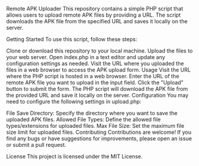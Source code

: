 Remote APK Uploader
This repository contains a simple PHP script that allows users to upload remote APK files by providing a URL. The script downloads the APK file from the specified URL and saves it locally on the server.

Getting Started
To use this script, follow these steps:

Clone or download this repository to your local machine.
Upload the files to your web server.
Open index.php in a text editor and update any configuration settings as needed.
Visit the URL where you uploaded the files in a web browser to access the APK upload form.
Usage
Visit the URL where the PHP script is hosted in a web browser.
Enter the URL of the remote APK file you want to upload in the input field.
Click the "Upload" button to submit the form.
The PHP script will download the APK file from the provided URL and save it locally on the server.
Configuration
You may need to configure the following settings in upload.php:

File Save Directory: Specify the directory where you want to save the uploaded APK files.
Allowed File Types: Define the allowed file types/extensions for uploaded files.
Max File Size: Set the maximum file size limit for uploaded files.
Contributing
Contributions are welcome! If you find any bugs or have suggestions for improvements, please open an issue or submit a pull request.

License
This project is licensed under the MIT License.
